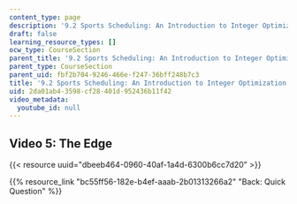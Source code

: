 ```yaml
---
content_type: page
description: '9.2 Sports Scheduling: An Introduction to Integer Optimization'
draft: false
learning_resource_types: []
ocw_type: CourseSection
parent_title: '9.2 Sports Scheduling: An Introduction to Integer Optimization '
parent_type: CourseSection
parent_uid: fbf2b704-9246-466e-f247-36bff248b7c3
title: '9.2 Sports Scheduling: An Introduction to Integer Optimization'
uid: 2da01ab4-3598-cf28-401d-952436b11f42
video_metadata:
  youtube_id: null
---
```

## Video 5: The Edge

{{< resource uuid="dbeeb464-0960-40af-1a4d-6300b6cc7d20" >}}

{{% resource_link "bc55ff56-182e-b4ef-aaab-2b01313266a2" "Back: Quick Question" %}}
